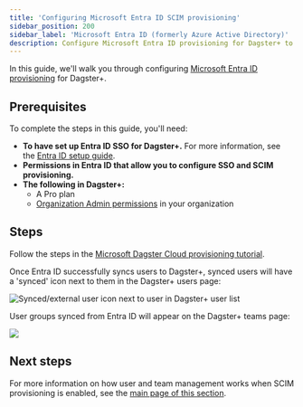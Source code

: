 ```yaml
---
title: 'Configuring Microsoft Entra ID SCIM provisioning'
sidebar_position: 200
sidebar_label: 'Microsoft Entra ID (formerly Azure Active Directory)'
description: Configure Microsoft Entra ID provisioning for Dagster+ to sync user information between Microsoft Entra ID and your Dagster+ deployment.
---
```


In this guide, we'll walk you through configuring [Microsoft Entra ID provisioning](https://learn.microsoft.com/en-us/entra/architecture/sync-scim) for Dagster+.

## Prerequisites

To complete the steps in this guide, you'll need:

- **To have set up Entra ID SSO for Dagster+.** For more information, see the [Entra ID setup guide](//dagster-plus/features/authentication-and-access-control/sso/azure-ad-sso).
- **Permissions in Entra ID that allow you to configure SSO and SCIM provisioning.**
- **The following in Dagster+:**
  - A Pro plan
  - [Organization Admin permissions](/dagster-plus/features/authentication-and-access-control/rbac/user-roles-permissions) in your organization

## Steps

Follow the steps in the [Microsoft Dagster Cloud provisioning tutorial](https://learn.microsoft.com/en-us/azure/active-directory/saas-apps/dagster-cloud-provisioning-tutorial).

Once Entra ID successfully syncs users to Dagster+, synced users will have a 'synced' icon next to them in the Dagster+ users page:

![Synced/external user icon next to user in Dagster+ user list](/images/dagster-plus/features/authentication-and-access-control/dagster-cloud-external-user.png)

User groups synced from Entra ID will appear on the Dagster+ teams page:

![](/images/dagster-plus/features/authentication-and-access-control/azure/entra-id-teams-in-dagster-plus.png)

## Next steps

For more information on how user and team management works when SCIM provisioning is enabled, see the [main page of this section](/dagster-plus/features/authentication-and-access-control/scim).
